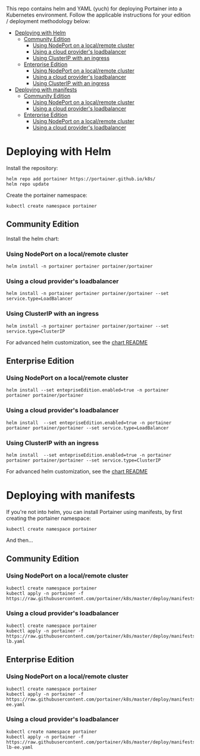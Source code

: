 
This repo contains helm and YAML (yuch) for deploying Portainer into a Kubernetes environment. Follow the applicable instructions for your edition / deployment methodology below:

- [Deploying with Helm](#deploying-with-helm)
  - [Community Edition](#community-edition)
    - [Using NodePort on a local/remote cluster](#using-nodeport-on-a-localremote-cluster)
    - [Using a cloud provider's loadbalancer](#using-a-cloud-providers-loadbalancer)
    - [Using ClusterIP with an ingress](#using-clusterip-with-an-ingress)
  - [Enterprise Edition](#enterprise-edition)
    - [Using NodePort on a local/remote cluster](#using-nodeport-on-a-localremote-cluster-1)
    - [Using a cloud provider's loadbalancer](#using-a-cloud-providers-loadbalancer-1)
    - [Using ClusterIP with an ingress](#using-clusterip-with-an-ingress-1)
- [Deploying with manifests](#deploying-with-manifests)
  - [Community Edition](#community-edition-1)
    - [Using NodePort on a local/remote cluster](#using-nodeport-on-a-localremote-cluster-2)
    - [Using a cloud provider's loadbalancer](#using-a-cloud-providers-loadbalancer-2)
  - [Enterprise Edition](#enterprise-edition-1)
    - [Using NodePort on a local/remote cluster](#using-nodeport-on-a-localremote-cluster-3)
    - [Using a cloud provider's loadbalancer](#using-a-cloud-providers-loadbalancer-3)




# Deploying with Helm

Install the repository:

```
helm repo add portainer https://portainer.github.io/k8s/
helm repo update
```

Create the portainer namespace:

```
kubectl create namespace portainer
```

## Community Edition

Install the helm chart:

### Using NodePort on a local/remote cluster

```
helm install -n portainer portainer portainer/portainer
```

###  Using a cloud provider's loadbalancer

```
helm install -n portainer portainer portainer/portainer --set service.type=LoadBalancer
```


### Using ClusterIP with an ingress

```
helm install -n portainer portainer portainer/portainer --set service.type=ClusterIP
```

For advanced helm customization, see the [chart README](/charts/portainer/README.md)

## Enterprise Edition

### Using NodePort on a local/remote cluster

```
helm install --set entepriseEdition.enabled=true -n portainer portainer portainer/portainer
```

###  Using a cloud provider's loadbalancer

```
helm install  --set entepriseEdition.enabled=true -n portainer portainer portainer/portainer --set service.type=LoadBalancer
```


### Using ClusterIP with an ingress

```
helm install  --set entepriseEdition.enabled=true -n portainer portainer portainer/portainer --set service.type=ClusterIP
```

For advanced helm customization, see the [chart README](/charts/portainer/README.md)

# Deploying with manifests

If you're not into helm, you can install Portainer using manifests, by first creating the portainer namespace:

```
kubectl create namespace portainer
```

And then...

## Community Edition

### Using NodePort on a local/remote cluster

```
kubectl create namespace portainer
kubectl apply -n portainer -f https://raw.githubusercontent.com/portainer/k8s/master/deploy/manifests/portainer/portainer.yaml
```

###  Using a cloud provider's loadbalancer

```
kubectl create namespace portainer
kubectl apply -n portainer -f https://raw.githubusercontent.com/portainer/k8s/master/deploy/manifests/portainer/portainer-lb.yaml
```

## Enterprise Edition

### Using NodePort on a local/remote cluster

```
kubectl create namespace portainer
kubectl apply -n portainer -f https://raw.githubusercontent.com/portainer/k8s/master/deploy/manifests/portainer/portainer-ee.yaml
```

###  Using a cloud provider's loadbalancer

```
kubectl create namespace portainer
kubectl apply -n portainer -f https://raw.githubusercontent.com/portainer/k8s/master/deploy/manifests/portainer/portainer-lb-ee.yaml
```